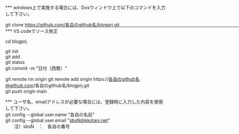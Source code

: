*** windows上で実施する場合には、Dosウィンドウ上で以下のコマンドを入力して下さい。

git clone https://github.com/各自のgithub名/blogprj.git　　　　　　　　　　　　　　　　　　　　　　　　　　　　　　　　　　　　　　　　　　　　　　　　　　　　　　　　　　　　　　　　　　　　　　　
*** VS codeでソース修正 　　　　　　　　　　　　　　　　　　　　　                           
  
cd blogprj                            

git init                            
git add  .                            
git status                            
git commit -m "日付（西暦）"                            

git remote rm origin
git remote add origin https://各自のgithub名@github.com/各自のgithub名/blogprj.git　　　　　　　　　　　　　　　　　　　　　　　　　　　　　　　　　　　　　　　　　　　　　　　　　　　
git push origin main


*** ユーザ名、emailアドレスが必要な場合には、登録時に入力した内容を使用して下さい。                         
git config --global user.name "各自の名前"                            
git config --global user.email "sbsN@kkotani.net"   
　　注）sbsN　：　各自の番号
　　

